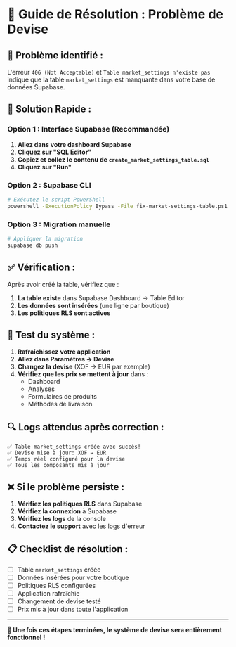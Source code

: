 # 🔧 Guide de Résolution : Problème de Devise

## **🎯 Problème identifié :**

L'erreur `406 (Not Acceptable)` et `Table market_settings n'existe pas` indique que la table `market_settings` est manquante dans votre base de données Supabase.

## **🚀 Solution Rapide :**

### **Option 1 : Interface Supabase (Recommandée)**

1. **Allez dans votre dashboard Supabase**
2. **Cliquez sur "SQL Editor"**
3. **Copiez et collez le contenu de `create_market_settings_table.sql`**
4. **Cliquez sur "Run"**

### **Option 2 : Supabase CLI**

```bash
# Exécutez le script PowerShell
powershell -ExecutionPolicy Bypass -File fix-market-settings-table.ps1
```

### **Option 3 : Migration manuelle**

```bash
# Appliquer la migration
supabase db push
```

## **✅ Vérification :**

Après avoir créé la table, vérifiez que :

1. **La table existe** dans Supabase Dashboard → Table Editor
2. **Les données sont insérées** (une ligne par boutique)
3. **Les politiques RLS sont actives**

## **🧪 Test du système :**

1. **Rafraîchissez votre application**
2. **Allez dans Paramètres → Devise**
3. **Changez la devise** (XOF → EUR par exemple)
4. **Vérifiez que les prix se mettent à jour** dans :
   - Dashboard
   - Analyses
   - Formulaires de produits
   - Méthodes de livraison

## **🔍 Logs attendus après correction :**

```
✅ Table market_settings créée avec succès!
✅ Devise mise à jour: XOF → EUR
✅ Temps réel configuré pour la devise
✅ Tous les composants mis à jour
```

## **❌ Si le problème persiste :**

1. **Vérifiez les politiques RLS** dans Supabase
2. **Vérifiez la connexion** à Supabase
3. **Vérifiez les logs** de la console
4. **Contactez le support** avec les logs d'erreur

## **📋 Checklist de résolution :**

- [ ] Table `market_settings` créée
- [ ] Données insérées pour votre boutique
- [ ] Politiques RLS configurées
- [ ] Application rafraîchie
- [ ] Changement de devise testé
- [ ] Prix mis à jour dans toute l'application

---

**🎉 Une fois ces étapes terminées, le système de devise sera entièrement fonctionnel !**
